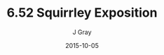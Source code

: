 ---
title: '6.52 Squirrley Exposition'
alt: 'Mysteries of the Arcana'
date: '2015-10-05'
author: 'J Gray'
artist: 'Keira'
chapter: '6 Void in the Road'
filler: false
---